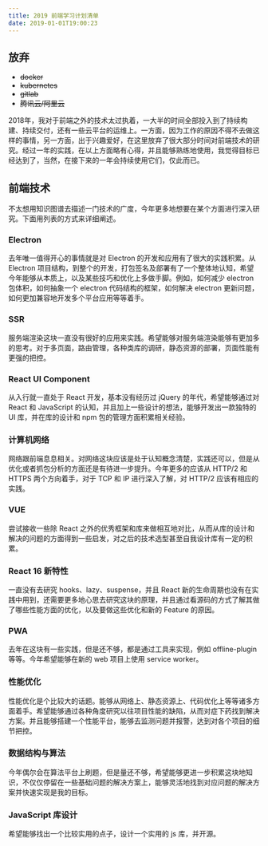 ```yaml
---
title: 2019 前端学习计划清单
date: 2019-01-01T19:00:23
---
```


## 放弃
- ~~docker~~
- ~~kubernetes~~
- ~~gitlab~~
- ~~腾讯云/阿里云~~

2018年，我对于前端之外的技术太过执着，一大半的时间全部投入到了持续构建、持续交付，还有一些云平台的运维上。一方面，因为工作的原因不得不去做这样的事情，另一方面，出于兴趣爱好，在这里放弃了很大部分时间对前端技术的研究。经过一年的实践，在以上方面略有心得，并且能够熟练地使用，我觉得目标已经达到了，当然，在接下来的一年会持续使用它们，仅此而已。

## 前端技术

不太想用知识图谱去描述一门技术的广度，今年更多地想要在某个方面进行深入研究。下面用列表的方式来详细阐述。

### Electron

去年唯一值得开心的事情就是对 Electron 的开发和应用有了很大的实践积累。从 Electron 项目结构，到整个的开发，打包签名及部署有了一个整体地认知，希望今年能够从本质上，以及某些技巧和优化上多做手脚。例如，如何减少 electron 包体积，如何抽象一个 electron 代码结构的框架，如何解决 electron 更新问题，如何更加兼容地开发多个平台应用等等着手。

### SSR

服务端渲染这块一直没有很好的应用来实践。希望能够对服务端渲染能够有更加多的思考。对于多页面，路由管理，各种类库的调研，静态资源的部署，页面性能有更强的把控。

### React  UI Component

从入行就一直处于 React 开发，基本没有经历过 jQuery 的年代，希望能够通过对 React  和 JavaScript 的认知，并且加上一些设计的想法，能够开发出一款独特的 UI 库，并在库的设计和 npm 包的管理方面积累相关经验。

### 计算机网络

网络跟前端息息相关。对网络这块应该是处于认知概念清楚，实践还可以，但是从优化或者抓包分析的方面还是有待进一步提升。今年更多的应该从 HTTP/2 和 HTTPS 两个方向着手，对于 TCP 和 IP 进行深入了解，对 HTTP/2 应该有相应的实践。

### VUE

尝试接收一些除 React 之外的优秀框架和库来做相互地对比，从而从库的设计和解决的问题的方面得到一些启发，对之后的技术选型甚至自我设计库有一定的积累。

### React 16 新特性

一直没有去研究 hooks、lazy、suspense，并且 React 新的生命周期也没有在实践中用到，还需要更多地心思去研究这块的原理，并且通过看源码的方式了解其做了哪些性能方面的优化，以及要做这些优化和新的 Feature 的原因。

### PWA

去年在这块有一些实践，但是还不够，都是通过工具来实现，例如 offline-plugin 等等。今年希望能够在新的 web 项目上使用 service worker。

### 性能优化

性能优化是个比较大的话题。能够从网络上、静态资源上、代码优化上等等诸多方面着手。希望能够通过各种角度研究以往项目性能的缺陷，从而对症下药找到解决方案。并且能够搭建一个性能平台，能够去监测问题并报警，达到对各个项目的细节把控。

### 数据结构与算法

今年偶尔会在算法平台上刷题，但是量还不够，希望能够更进一步积累这块地知识，不仅仅停留在一些基础问题的解决方案上，能够灵活地找到对应问题的解决方案并快速实现是我的目标。

### JavaScript 库设计

希望能够找出一个比较实用的点子，设计一个实用的 js 库，并开源。
